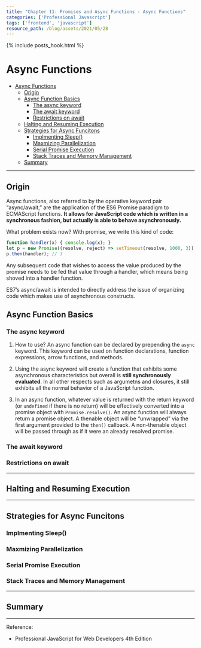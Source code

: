 ```yaml
---
title: "Chapter 11: Promises and Async Functions - Async Functions" 
categories: ['Professional Javascript']
tags: ['frontend', 'javascript']
resource_path: /blog/assets/2021/05/28
---
```


{% include posts_hook.html %}

# Async Functions 

- [Async Functions](#async-functions)
  - [Origin](#origin)
  - [Async Function Basics](#async-function-basics)
    - [The async keyword](#the-async-keyword)
    - [The await keyword](#the-await-keyword)
    - [Restrictions on await](#restrictions-on-await)
  - [Halting and Resuming Execution](#halting-and-resuming-execution)
  - [Strategies for Async Funcitons](#strategies-for-async-funcitons)
    - [Implmenting Sleep()](#implmenting-sleep)
    - [Maxmizing Parallelization](#maxmizing-parallelization)
    - [Serial Promise Execution](#serial-promise-execution)
    - [Stack Traces and Memory Management](#stack-traces-and-memory-management)
  - [Summary](#summary)

---

## Origin

Async functions, also referred to by the operative keyword pair “async/await,” are the application of the ES6 Promise paradigm to ECMAScript functions. **It allows for JavaScript code which is written in a synchronous fashion, but actually is able to behave asynchronously.**

What problem exists now? With promise, we write this kind of code:

```js
function handler(x) { console.log(x); } 
let p = new Promise((resolve, reject) => setTimeout(resolve, 1000, 3));
p.then(handler); // 3
```

Any subsequent code that wishes to access the value produced by the promise needs to be fed that value through a handler, which means being shoved into a handler function.

ES7’s async/await is intended to directly address the issue of organizing code which makes use of asynchronous constructs.

## Async Function Basics

### The async keyword

1. How to use? An async function can be declared by prepending the `async` keyword. This keyword can be used on function declarations, function expressions, arrow functions, and methods.

2. Using the async keyword will create a function that exhibits some asynchronous characteristics but overall is **still synchronously evaluated**. In all other respects such as argumetns and closures, it still exhibits all the normal behavior of a JavaScript function.

3. In an async function, whatever value is returned with the return keyword (or `undefined` if there is no return) will be effectively converted into a promise object with `Promise.resolve()`. An async function will always return a promise object. A thenable object will be “unwrapped” via the first argument provided to the `then()` callback. A non-thenable object will be passed through as if it were an already resolved promise. 

### The await keyword

### Restrictions on await

---

## Halting and Resuming Execution

---

## Strategies for Async Funcitons

### Implmenting Sleep()

### Maxmizing Parallelization

### Serial Promise Execution

### Stack Traces and Memory Management

---

## Summary


---

Reference:

- Professional JavaScript for Web Developers 4th Edition
